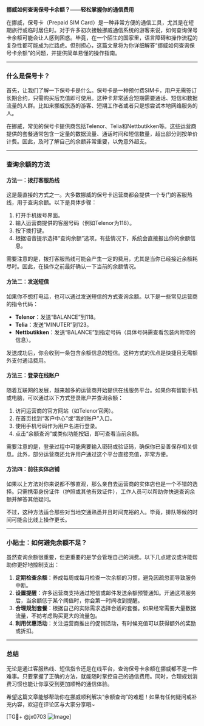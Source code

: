 **挪威如何查询保号卡余额？——轻松掌握你的通信费用**

在挪威，保号卡（Prepaid SIM Card）是一种非常方便的通信工具，尤其是在短期旅行或临时居住时。对于许多初次接触挪威通信系统的游客来说，如何查询保号卡余额可能会让人感到困惑。毕竟，在一个陌生的国家里，语言障碍和操作流程的复杂性都可能成为拦路虎。但别担心，这篇文章将为你详细解答“挪威如何查询保号卡余额”的问题，并提供简单易懂的操作指南。

---

### 什么是保号卡？

首先，让我们了解一下保号卡是什么。保号卡是一种预付费SIM卡，用户无需签订长期合约，只需购买后充值即可使用。这种卡非常适合短期需要通话、短信和数据流量的人群。比如来挪威旅游的游客、短期工作者或者只是想尝试本地网络服务的人。

在挪威，常见的保号卡提供商包括Telenor、Telia和Nettbutikken等。这些运营商提供的套餐通常包含一定量的数据流量、通话时间和短信数量，超出部分则按单价计费。因此，及时了解自己的余额非常重要，以免意外超支。

---

### 查询余额的方法

#### 方法一：拨打客服热线
这是最直接的方式之一。大多数挪威的保号卡运营商都会提供一个专门的客服热线，用于查询余额。以下是具体步骤：

1. 打开手机拨号界面。
2. 输入运营商提供的客服号码（例如Telenor为118）。
3. 按下拨打键。
4. 根据语音提示选择“查询余额”选项。有些情况下，系统会直接报出你的余额信息。

需要注意的是，拨打客服热线可能会产生一定的费用，尤其是当你已经接近余额耗尽时。因此，在操作之前最好确认一下当前的余额情况。

#### 方法二：发送短信
如果你不想打电话，也可以通过发送短信的方式查询余额。以下是一些常见运营商的指令代码：

- **Telenor**：发送“BALANCE”到118。
- **Telia**：发送“MINUTER”到123。
- **Nettbutikken**：发送“BALANCE”到指定号码（具体号码需查看包装内附带的信息）。

发送成功后，你会收到一条包含余额信息的短信。这种方式的优点是快捷且无需额外支付通话费用。

#### 方法三：登录在线账户
随着互联网的发展，越来越多的运营商开始提供在线服务平台。如果你有智能手机或电脑，可以通过以下方式登录账户并查询余额：

1. 访问运营商的官方网站（如Telenor官网）。
2. 在首页找到“客户中心”或“我的账户”入口。
3. 使用手机号码作为用户名进行登录。
4. 点击“余额查询”或类似功能按钮，即可查看当前余额。

需要注意的是，登录过程中可能需要输入密码或验证码，确保你已妥善保存相关信息。此外，部分运营商还允许用户通过这个平台直接充值，非常方便。

#### 方法四：前往实体店铺
如果以上方法对你来说都不够直观，那么亲自去运营商的实体店也是一个不错的选择。只需携带身份证件（护照或其他有效证件），工作人员可以帮助你快速查询余额并解答其他疑问。

不过，这种方法适合那些对当地交通熟悉并且时间充裕的人。毕竟，排队等候的时间可能会比线上操作更长。

---

### 小贴士：如何避免余额不足？

虽然查询余额很重要，但更重要的是学会管理自己的消费。以下几点建议或许能帮助你更好地控制支出：

1. **定期检查余额**：养成每周或每月检查一次余额的习惯，避免因疏忽而导致服务中断。
2. **设置提醒**：许多运营商支持通过短信或邮件发送余额预警通知。开通这项服务后，当余额低于某个阈值时，你会第一时间收到提醒。
3. **合理规划套餐**：根据自己的实际需求选择合适的套餐。如果经常需要大量数据流量，不妨考虑购买更大的流量包。
4. **利用优惠活动**：关注运营商推出的促销活动，有时候充值可以获得额外的奖励或折扣。

---

### 总结

无论是通过客服热线、短信指令还是在线平台，查询保号卡余额在挪威都不是一件难事。只要掌握了正确的方法，就能随时掌控自己的通信费用。同时，合理规划消费习惯也能让你享受到更加顺畅的通信体验。

希望这篇文章能够帮助你在挪威顺利解决“余额查询”的难题！如果有任何疑问或补充内容，欢迎在评论区与大家分享哦~

[TG💪+ @jx0703 ![Image](https://github.com/user-attachments/assets/dbca1d08-cadb-493c-b0ec-ad6f7a83f270)]